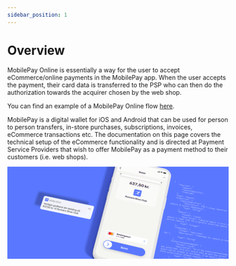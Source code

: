 ```yaml
---
sidebar_position: 1
---
```


# Overview

MobilePay Online is essentially a way for the user to accept eCommerce/online payments in the MobilePay app. When the user accepts the payment, their card data is transferred to the PSP who can then do the authorization towards the acquirer chosen by the web shop.

You can find an example of a MobilePay Online flow [here](https://mobilepay.dk/erhverv/apps-og-webshops/mobilepay-online#Video-betal-online).

MobilePay is a digital wallet for iOS and Android that can be used for person to person transfers, in-store purchases, subscriptions, invoices, eCommerce transactions etc. The documentation on this page covers the technical setup of the eCommerce functionality and is directed at Payment Service Providers that wish to offer MobilePay as a payment method to their customers (i.e. web shops).

![Online hero](/img/Hero_online.png)
